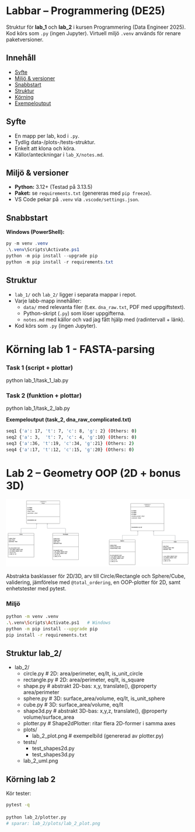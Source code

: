 # Labbar – Programmering (DE25)

Struktur för **lab_1** och **lab_2** i kursen Programmering (Data Engineer 2025).  
Kod körs som `.py` (ingen Jupyter). Virtuell miljö `.venv` används för renare paketversioner.

## Innehåll
- [Syfte](#syfte)
- [Miljö & versioner](#miljö--versioner)
- [Snabbstart](#snabbstart)
- [Struktur](#struktur)
- [Körning](#körning)
- [Exempeloutput](#exempeloutput)

## Syfte
- En mapp per lab, kod i `.py`.
- Tydlig data-/plots-/tests-struktur.
- Enkelt att klona och köra.
- Källor/anteckningar i `lab_X/notes.md`.

## Miljö & versioner
- **Python:** 3.12+ (Testad på 3.13.5)
- **Paket:** se `requirements.txt` (genereras med `pip freeze`).  
- VS Code pekar på `.venv` via `.vscode/settings.json`.

## Snabbstart
**Windows (PowerShell):**
```powershell
py -m venv .venv
.\.venv\Scripts\Activate.ps1
python -m pip install --upgrade pip
python -m pip install -r requirements.txt
```

## Struktur
- `lab_1/` och `lab_2/` ligger i separata mappar i repot.
- Varje labb-mapp innehåller:
  - `data/` med relevanta filer (t.ex. `dna_raw.txt`, PDF med uppgiftstext).
  - Python-skript (`.py`) som löser uppgifterna.
  - `notes.md` med källor och vad jag fått hjälp med (radintervall + länk).
- Kod körs som `.py` (ingen Jupyter).

# Körning lab 1 - FASTA-parsing
### Task 1 (script + plottar)
python lab_1/task_1_lab.py
### Task 2 (funktion + plottar)
python lab_1/task_2_lab.py

**Exempeloutput (task_2, dna_raw_complicated.txt)**
```bash
seq1 {'a': 17, 't': 7, 'c': 8, 'g': 2} (Others: 0)
seq2 {'a': 3,  't': 7, 'c': 4, 'g':10} (Others: 0)
seq3 {'a':36, 't':19, 'c':34, 'g':21} (Others: 2)
seq4 {'a':17, 't':12, 'c':15, 'g':20} (Others: 0)
```


# Lab 2 – Geometry OOP (2D + bonus 3D)

[![Lab 2 UML](lab_2/lab_2_uml.png)](lab_2/lab_2_uml.png)


Abstrakta basklasser för 2D/3D, arv till Circle/Rectangle och Sphere/Cube, 
validering, jämförelse med `@total_ordering`, en OOP-plotter för 2D, 
samt enhetstester med pytest.

### Miljö
```bash
python -m venv .venv
.\.venv\Scripts\Activate.ps1   # Windows
python -m pip install --upgrade pip
pip install -r requirements.txt
```

## Struktur lab_2/
- lab_2/
  - circle.py        # 2D: area/perimeter, eq/lt, is_unit_circle
  - rectangle.py     # 2D: area/perimeter, eq/lt, is_square
  - shape.py         # abstrakt 2D-bas: x,y, translate(), @property area/perimeter
  - sphere.py        # 3D: surface_area/volume, eq/lt, is_unit_sphere
  - cube.py          # 3D: surface_area/volume, eq/lt
  - shape3d.py       # abstrakt 3D-bas: x,y,z, translate(), @property volume/surface_area
  - plotter.py       # Shape2dPlotter: ritar flera 2D-former i samma axes
  - plots/
    - lab_2_plot.png # exempelbild (genererad av plotter.py)
  - tests/
    - test_shapes2d.py
    - test_shapes3d.py
  - lab_2_uml.png

## Körning lab 2
Kör tester:
```bash
pytest -q

python lab_2/plotter.py
# sparar: lab_2/plots/lab_2_plot.png
```